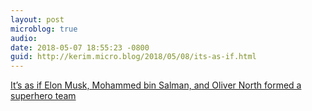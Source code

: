 ```yaml
---
layout: post
microblog: true
audio: 
date: 2018-05-07 18:55:23 -0800
guid: http://kerim.micro.blog/2018/05/08/its-as-if.html
---
```

[It’s as if Elon Musk, Mohammed bin Salman, and Oliver North formed a superhero team](https://nplusonemag.com/online-only/online-only/were-the-good-guys-right/)
